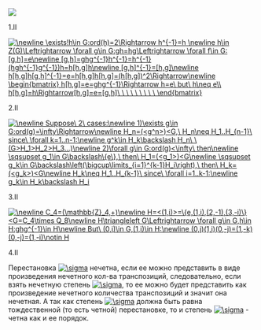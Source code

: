 <img src='https://pp.userapi.com/c848532/v848532384/b1edf/iTVV42Ho0bM.jpg'>

1.II

<a href="https://www.codecogs.com/eqnedit.php?latex=\newline&space;\exists!h\in&space;G:ord(h)=2\Rightarrow&space;h^{-1}=h&space;\newline&space;h\in&space;Z(G)\Leftrightarrow&space;\forall&space;g\in&space;G:gh=hg\Leftrightarrow&space;\forall&space;f\in&space;G:[g,h]=e\newline&space;[g,h]=ghg^{-1}h^{-1}=h^{-1}(hgh^{-1}g^{-1})h=h[h,g]h\newline&space;[g,h]^{-1}=[h,g]\newline&space;h[h,g]h[g,h]^{-1}=e=h[h,g]h[h,g]=(h[h,g])^2\Rightarrow\newline&space;\begin{bmatrix}&space;h[h,g]=e=ghg^{-1}\Rightarrow&space;h=e\&space;but\&space;h\neq&space;e\\&space;h[h,g]=h\Rightarrow[h,g]=e=[g,h]\&space;\&space;\&space;\&space;\&space;\&space;\&space;\&space;\&space;\end{bmatrix}" target="_blank"><img src="https://latex.codecogs.com/gif.latex?\newline&space;\exists!h\in&space;G:ord(h)=2\Rightarrow&space;h^{-1}=h&space;\newline&space;h\in&space;Z(G)\Leftrightarrow&space;\forall&space;g\in&space;G:gh=hg\Leftrightarrow&space;\forall&space;f\in&space;G:[g,h]=e\newline&space;[g,h]=ghg^{-1}h^{-1}=h^{-1}(hgh^{-1}g^{-1})h=h[h,g]h\newline&space;[g,h]^{-1}=[h,g]\newline&space;h[h,g]h[g,h]^{-1}=e=h[h,g]h[h,g]=(h[h,g])^2\Rightarrow\newline&space;\begin{bmatrix}&space;h[h,g]=e=ghg^{-1}\Rightarrow&space;h=e\&space;but\&space;h\neq&space;e\\&space;h[h,g]=h\Rightarrow[h,g]=e=[g,h]\&space;\&space;\&space;\&space;\&space;\&space;\&space;\&space;\&space;\end{bmatrix}" title="\newline \exists!h\in G:ord(h)=2\Rightarrow h^{-1}=h \newline h\in Z(G)\Leftrightarrow \forall g\in G:gh=hg\Leftrightarrow \forall f\in G:[g,h]=e\newline [g,h]=ghg^{-1}h^{-1}=h^{-1}(hgh^{-1}g^{-1})h=h[h,g]h\newline [g,h]^{-1}=[h,g]\newline h[h,g]h[g,h]^{-1}=e=h[h,g]h[h,g]=(h[h,g])^2\Rightarrow\newline \begin{bmatrix} h[h,g]=e=ghg^{-1}\Rightarrow h=e\ but\ h\neq e\\ h[h,g]=h\Rightarrow[h,g]=e=[g,h]\ \ \ \ \ \ \ \ \ \end{bmatrix}" /></a>

2.II

<a href="https://www.codecogs.com/eqnedit.php?latex=\newline&space;Suppose\&space;2\&space;cases:\newline&space;1)\exists&space;g\in&space;G:ord(g)=\infty\Rightarrow\newline&space;H_n=(<g^n>)<G,\&space;H_n\neq&space;H_1..H_{n-1}\&space;since\&space;\forall&space;k=1..n-1:\newline&space;g^k\in&space;H_k\backslash&space;H_n\&space;\&space;(G>H_1>H_2>H_3...)\newline&space;2)\forall&space;g\in&space;G:ord(g)<\infty\&space;then\newline&space;\sqsupset&space;g_1\in&space;G\backslash\{e\},\&space;then\&space;H_1=(<g_1>)<G\newline&space;\sqsupset&space;g_k\in&space;G\backslash\left(\bigcup\limits_{i=1}^{k-1}H_i\right),\&space;then\&space;H_k=(<g_k>)<G\newline&space;H_k\neq&space;H_1..H_{k-1}\&space;since\&space;\forall&space;i=1..k-1:\newline&space;g_k\in&space;H_k\backslash&space;H_i" target="_blank"><img src="https://latex.codecogs.com/gif.latex?\newline&space;Suppose\&space;2\&space;cases:\newline&space;1)\exists&space;g\in&space;G:ord(g)=\infty\Rightarrow\newline&space;H_n=(<g^n>)<G,\&space;H_n\neq&space;H_1..H_{n-1}\&space;since\&space;\forall&space;k=1..n-1:\newline&space;g^k\in&space;H_k\backslash&space;H_n\&space;\&space;(G>H_1>H_2>H_3...)\newline&space;2)\forall&space;g\in&space;G:ord(g)<\infty\&space;then\newline&space;\sqsupset&space;g_1\in&space;G\backslash\{e\},\&space;then\&space;H_1=(<g_1>)<G\newline&space;\sqsupset&space;g_k\in&space;G\backslash\left(\bigcup\limits_{i=1}^{k-1}H_i\right),\&space;then\&space;H_k=(<g_k>)<G\newline&space;H_k\neq&space;H_1..H_{k-1}\&space;since\&space;\forall&space;i=1..k-1:\newline&space;g_k\in&space;H_k\backslash&space;H_i" title="\newline Suppose\ 2\ cases:\newline 1)\exists g\in G:ord(g)=\infty\Rightarrow\newline H_n=(<g^n>)<G,\ H_n\neq H_1..H_{n-1}\ since\ \forall k=1..n-1:\newline g^k\in H_k\backslash H_n\ \ (G>H_1>H_2>H_3...)\newline 2)\forall g\in G:ord(g)<\infty\ then\newline \sqsupset g_1\in G\backslash\{e\},\ then\ H_1=(<g_1>)<G\newline \sqsupset g_k\in G\backslash\left(\bigcup\limits_{i=1}^{k-1}H_i\right),\ then\ H_k=(<g_k>)<G\newline H_k\neq H_1..H_{k-1}\ since\ \forall i=1..k-1:\newline g_k\in H_k\backslash H_i" /></a>

3.II

<a href="https://www.codecogs.com/eqnedit.php?latex=\newline&space;C_4=(\mathbb{Z}_4,&plus;)\newline&space;H=<(1,i)>=\{e,(1,i),(2,-1),(3,-i)\}<G=C_4\times&space;Q_8\newline&space;H\triangleleft&space;G\Leftrightarrow&space;\forall&space;g\in&space;G,h\in&space;H:ghg^{-1}\in&space;H\newline&space;But\&space;(0,j)\in&space;G,(1,i)\in&space;H:\newline&space;(0,j)(1,i)(0,-j)=(1,-k)(0,-j)=(1,-i)\notin&space;H" target="_blank"><img src="https://latex.codecogs.com/gif.latex?\newline&space;C_4=(\mathbb{Z}_4,&plus;)\newline&space;H=<(1,i)>=\{e,(1,i),(2,-1),(3,-i)\}<G=C_4\times&space;Q_8\newline&space;H\triangleleft&space;G\Leftrightarrow&space;\forall&space;g\in&space;G,h\in&space;H:ghg^{-1}\in&space;H\newline&space;But\&space;(0,j)\in&space;G,(1,i)\in&space;H:\newline&space;(0,j)(1,i)(0,-j)=(1,-k)(0,-j)=(1,-i)\notin&space;H" title="\newline C_4=(\mathbb{Z}_4,+)\newline H=<(1,i)>=\{e,(1,i),(2,-1),(3,-i)\}<G=C_4\times Q_8\newline H\triangleleft G\Leftrightarrow \forall g\in G,h\in H:ghg^{-1}\in H\newline But\ (0,j)\in G,(1,i)\in H:\newline (0,j)(1,i)(0,-j)=(1,-k)(0,-j)=(1,-i)\notin H" /></a>

4.II

Перестановка <a href="https://www.codecogs.com/eqnedit.php?latex=\sigma" target="_blank"><img src="https://latex.codecogs.com/gif.latex?\sigma" title="\sigma" /></a> нечетна, если ее можно представить в виде произведения нечетного кол-ва транспозиций, следовательно, если взять нечетную степень <a href="https://www.codecogs.com/eqnedit.php?latex=\sigma" target="_blank"><img src="https://latex.codecogs.com/gif.latex?\sigma" title="\sigma" /></a>, то ее можно будет представить как произведение нечетного количества транспозиций и значит она нечетная. А так как степень <a href="https://www.codecogs.com/eqnedit.php?latex=\sigma" target="_blank"><img src="https://latex.codecogs.com/gif.latex?\sigma" title="\sigma" /></a> должна быть равна тождественной (то есть четной) перестановке, то и степень <a href="https://www.codecogs.com/eqnedit.php?latex=\sigma" target="_blank"><img src="https://latex.codecogs.com/gif.latex?\sigma" title="\sigma" /></a> - четна как и ее порядок.
